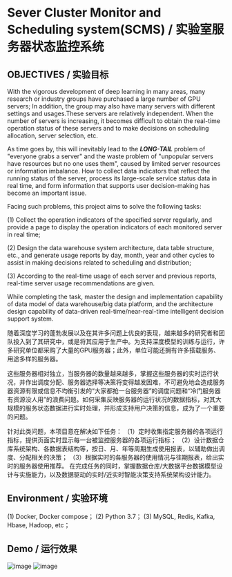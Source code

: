 # Sever Cluster Monitor and Scheduling system(SCMS) / 实验室服务器状态监控系统

 ## OBJECTIVES / 实验目标

With the vigorous development of deep learning in many areas, many research or industry groups have purchased a large number of GPU servers; In addition, the group may also have many servers with different settings and usages.These servers are relatively independent. When the number of servers is increasing, it becomes difficult to obtain the real-time operation status of these servers and to make decisions on scheduling allocation, server selection, etc.

As time goes by, this will inevitably lead to the ***LONG-TAIL*** problem of "everyone grabs a server" and the waste problem of "unpopular servers have resources but no one uses them", caused by limited server resources or information imbalance. How to collect data indicators that reflect the running status of the server, process its large-scale service status data in real time, and form information that supports user decision-making has become an important issue.

Facing such problems, this project aims to solve the following tasks:

(1) Collect the operation indicators of the specified server regularly, and provide a page to display the operation indicators of each monitored server in real time;

(2) Design the data warehouse system architecture, data table structure, etc., and generate usage reports by day, month, year and other cycles to assist in making decisions related to scheduling and distribution;

(3) According to the real-time usage of each server and previous reports, real-time server usage recommendations are given.

While completing the task, master the design and implementation capability of data model of data warehouse/big data platform, and the architecture design capability of data-driven real-time/near-real-time intelligent decision support system.

随着深度学习的蓬勃发展以及在其许多问题上优良的表现，越来越多的研究者和团队投入到了其研究中，或是将其应用于生产中。为支持深度模型的训练与运行，许多研究单位都采购了大量的GPU服务器；此外，单位可能还拥有许多搭载服务、用途多样的服务器。

这些服务器相对独立，当服务器的数量越来越多，掌握这些服务器的实时运行状况，并作出调度分配、服务器选择等决策将变得越发困难，不可避免地会造成服务器资源有限或信息不均衡引发的“大家都抢一台服务器”的调度问题和“冷门服务器有资源没人用”的浪费问题。如何采集反映服务器的运行状况的数据指标，对其大规模的服务状态数据进行实时处理，并形成支持用户决策的信息，成为了一个重要的问题。

针对此类问题，本项目意在解决如下任务：
（1）定时收集指定服务器的各项运行指标，提供页面实时显示每一台被监控服务器的各项运行指标；
（2）设计数据仓库系统架构、各数据表结构等，按日、月、年等周期生成使用报表，以辅助做出调度、分配相关的决策；
（3）根据实时的各服务器的使用情况与往期报表，给出实时的服务器使用推荐。
在完成任务的同时，掌握数据仓库/大数据平台数据模型设计与实施能力，以及数据驱动的实时/近实时智能决策支持系统架构设计能力。

## Environment / 实验环境

(1)	Docker, Docker compose；
(2)	Python 3.7；
(3)	MySQL, Redis, Kafka, Hbase, Hadoop, etc；

## Demo / 运行效果

![image](https://user-images.githubusercontent.com/5326903/220550783-1a1a0066-cf48-46e7-b518-cef7428d3232.png)
![image](https://user-images.githubusercontent.com/5326903/220550854-956f693e-b87c-427d-9145-da20cf5d02ec.png)



